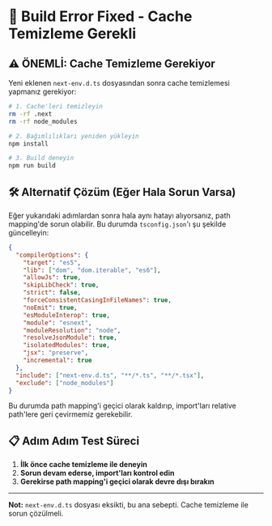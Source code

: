 # 🔧 Build Error Fixed - Cache Temizleme Gerekli

## ⚠️ **ÖNEMLİ: Cache Temizleme Gerekiyor**

Yeni eklenen `next-env.d.ts` dosyasından sonra cache temizlemesi yapmanız gerekiyor:

```bash
# 1. Cache'leri temizleyin
rm -rf .next
rm -rf node_modules

# 2. Bağımlılıkları yeniden yükleyin
npm install

# 3. Build deneyin
npm run build
```

## 🛠️ **Alternatif Çözüm (Eğer Hala Sorun Varsa)**

Eğer yukarıdaki adımlardan sonra hala aynı hatayı alıyorsanız, path mapping'de sorun olabilir. Bu durumda `tsconfig.json`'ı şu şekilde güncelleyin:

```json
{
  "compilerOptions": {
    "target": "es5",
    "lib": ["dom", "dom.iterable", "es6"],
    "allowJs": true,
    "skipLibCheck": true,
    "strict": false,
    "forceConsistentCasingInFileNames": true,
    "noEmit": true,
    "esModuleInterop": true,
    "module": "esnext",
    "moduleResolution": "node",
    "resolveJsonModule": true,
    "isolatedModules": true,
    "jsx": "preserve",
    "incremental": true
  },
  "include": ["next-env.d.ts", "**/*.ts", "**/*.tsx"],
  "exclude": ["node_modules"]
}
```

Bu durumda path mapping'i geçici olarak kaldırıp, import'ları relative path'lere geri çevirmemiz gerekebilir.

## 📋 **Adım Adım Test Süreci**

1. **İlk önce cache temizleme ile deneyin**
2. **Sorun devam ederse, import'ları kontrol edin**
3. **Gerekirse path mapping'i geçici olarak devre dışı bırakın**

---
**Not:** `next-env.d.ts` dosyası eksikti, bu ana sebepti. Cache temizleme ile sorun çözülmeli.
